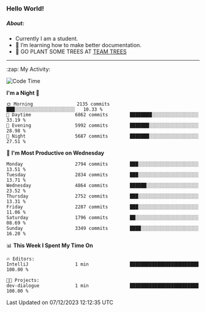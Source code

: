 ### Hello World!

##### About:
- Currently I am a student.
- 🌱 I’m learning how to make better documentation.
- 🌱 GO PLANT SOME TREES AT [TEAM TREES](https://teamtrees.org/)

---
  <summary>:zap: My Activity:</summary>
  
<!--START_SECTION:waka-->
![Code Time](http://img.shields.io/badge/Code%20Time-1%2C267%20hrs%2047%20mins-blue)

**I'm a Night 🦉** 

```text
🌞 Morning                2135 commits        ███░░░░░░░░░░░░░░░░░░░░░░   10.33 % 
🌆 Daytime                6862 commits        ████████░░░░░░░░░░░░░░░░░   33.19 % 
🌃 Evening                5992 commits        ███████░░░░░░░░░░░░░░░░░░   28.98 % 
🌙 Night                  5687 commits        ███████░░░░░░░░░░░░░░░░░░   27.51 % 
```
📅 **I'm Most Productive on Wednesday** 

```text
Monday                   2794 commits        ███░░░░░░░░░░░░░░░░░░░░░░   13.51 % 
Tuesday                  2834 commits        ███░░░░░░░░░░░░░░░░░░░░░░   13.71 % 
Wednesday                4864 commits        ██████░░░░░░░░░░░░░░░░░░░   23.52 % 
Thursday                 2752 commits        ███░░░░░░░░░░░░░░░░░░░░░░   13.31 % 
Friday                   2287 commits        ███░░░░░░░░░░░░░░░░░░░░░░   11.06 % 
Saturday                 1796 commits        ██░░░░░░░░░░░░░░░░░░░░░░░   08.69 % 
Sunday                   3349 commits        ████░░░░░░░░░░░░░░░░░░░░░   16.20 % 
```


📊 **This Week I Spent My Time On** 

```text
🔥 Editors: 
IntelliJ                 1 min               █████████████████████████   100.00 % 

🐱‍💻 Projects: 
dev-dialogue             1 min               █████████████████████████   100.00 % 
```


 Last Updated on 07/12/2023 12:12:35 UTC
<!--END_SECTION:waka-->
